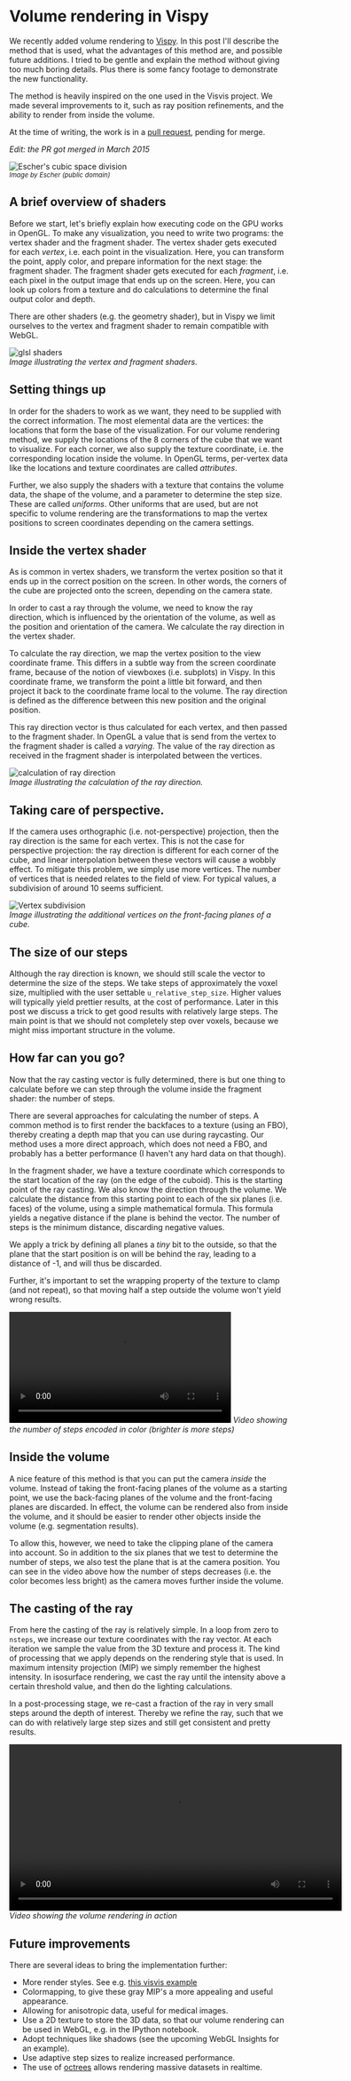 # Volume rendering in Vispy

<!-- DATE: 2015-01-28 -->
<!-- TAGS: viz, python, gpu -->
<!-- AUTHOR: Almar -->

We recently added volume rendering to [Vispy](http://vispy.org). In
this post I'll describe the method that is used, what the advantages
of this method are, and possible future additions. I tried to be gentle
and explain the method without giving too much boring details. Plus
there is some fancy footage to demonstrate the new functionality.


<!-- END_SUMMARY -->

The method is heavily inspired on the one
used in the Visvis project. We made several improvements to it, such
as ray position refinements, and the ability to render from inside the
volume.

At the time of writing, the work is in a
[pull request](https://github.com/vispy/vispy/pull/612), pending for merge.

*Edit: the PR got merged in March 2015*


![Escher's cubic space division](images/escher_cubic_space.jpg)
<br /><small><i>
Image by Escher (public domain)
</i></small>


## A brief overview of shaders

Before we start, let's briefly explain how executing code on the GPU works
in OpenGL. To make any visualization, you need to write
two programs: the vertex shader and the fragment shader. The vertex
shader gets executed for each *vertex*, i.e. each point in the
visualization. Here, you can transform the point, apply color, and
prepare information for the next stage: the fragment shader. The
fragment shader gets executed for each *fragment*, i.e. each pixel in
the output image that ends up on the screen. Here, you can look up
colors from a texture and do calculations to determine the final output
color and depth.

There are other shaders (e.g. the geometry shader), but in Vispy we
limit ourselves to the vertex and fragment shader to remain compatible
with WebGL.

![glsl shaders](https://docs.google.com/drawings/d/1PVLVbCLYa6Q8K9SeFOIoFCHv5FZnMJ3dj5htKwleV_I/pub?w=600)
<br /><i> Image illustrating the vertex and fragment shaders. </i>

## Setting things up

In order for the shaders to work as we want, they need to be supplied
with the correct information. The most elemental data are the
vertices: the locations that form the base of the visualization. For
our volume rendering method, we supply the locations of
the 8 corners of the cube that we want to visualize. For each corner,
we also supply the texture coordinate, i.e. the corresponding location inside
the volume. In OpenGL terms, per-vertex data like the locations and
texture coordinates are called *attributes*.

Further, we also supply the shaders with a texture that contains the
volume data, the shape of the volume, and a parameter to determine the
step size. These are called *uniforms*. Other uniforms that are used,
but are not specific to volume rendering are the transformations to map
the vertex positions to screen coordinates depending on the camera
settings.


## Inside the vertex shader

As is common in vertex shaders, we transform the vertex position so
that it ends up in the correct position on the screen. In other words,
the corners of the cube are projected onto the screen, depending on
the camera state.

In order to cast a ray through the volume, we need to know the ray
direction, which is influenced by the orientation of the volume, as well
as the position and orientation of the camera. We calculate the ray
direction in the vertex shader.

To calculate the ray direction, we map the vertex position to the view
coordinate frame. This differs in a subtle way from the screen
coordinate frame, because of the notion of viewboxes (i.e. subplots)
in Vispy. In this coordinate frame, we transform the point a little bit
forward, and then project it back to the coordinate frame local to the
volume. The ray direction is defined as the difference between this
new position and the original position.

This ray direction vector is thus calculated for each vertex, and then passed
to the fragment shader. In OpenGL a value that is send from the vertex
to the fragment shader is called a *varying*. The value of the ray
direction as received in the fragment shader is interpolated between
the vertices.

![calculation of ray direction](https://docs.google.com/drawings/d/1_Y2fu3uwlPcz4gq9eW3XqPGvQDr3Hp727jkBNq0GfW8/pub?w=400)
<br /><i> Image illustrating the calculation of the ray direction. </i>

## Taking care of perspective.

If the camera uses orthographic (i.e. not-perspective) projection, then
the ray direction is the same for each vertex. This is not the case for
perspective projection: the ray direction is different for each corner of
the cube, and linear interpolation between these vectors will cause a
wobbly effect. To mitigate this problem, we simply use more vertices.
The number of vertices that is needed relates to the field of view. For
typical values, a subdivision of around 10 seems sufficient.

![Vertex subdivision](https://docs.google.com/drawings/d/1hPVFFdugrRo9dCta1Obb548ovUJTclgdfIZlTig4qrc/pub?w=200)
<br /><i> Image illustrating the additional vertices on the front-facing planes of a cube. </i>


## The size of our steps

Although the ray direction is known, we should still scale the vector
to determine the size of the steps. We take steps of approximately the
voxel size, multiplied with the user settable ``u_relative_step_size``.
Higher values will typically yield prettier results, at the cost of
performance. Later in this post we discuss a trick to get good
results with relatively large steps. The main point is that we should
not completely step over voxels, because we might miss important
structure in the volume.


## How far can you go?

Now that the ray casting vector is fully determined, there is but one
thing to calculate before we can step through the volume inside the
fragment shader: the number of steps.

There are several approaches for calculating the number of steps. A
common method is to first render the backfaces to a texture (using an
FBO), thereby creating a depth map that you can use during raycasting.
Our method uses a more direct approach, which does not need a FBO, and
probably has a better performance (I haven't any hard data on that though).

In the fragment shader, we have a texture coordinate which corresponds
to the start location of the ray (on the edge of the cuboid). This is
the starting point of the ray casting. We also know the direction
through the volume. We calculate the distance from this starting point
to each of the six planes (i.e. faces) of the volume, using a simple
mathematical formula. This formula yields a negative distance if the
plane is behind the vector. The number of steps is the minimum distance,
discarding negative values.

We apply a trick by defining all planes a *tiny* bit to the
outside, so that the plane that the start position is on will be
behind the ray, leading to a distance of -1, and will thus be discarded.

Further, it's important to set the wrapping property of the texture to
clamp (and not repeat), so that moving half a step outside the volume
won't yield wrong results.

<video width="400" controls>
  <source src="https://almarklein.org/images/vispy_volume_nsteps.mp4" type="video/mp4">
  Your browser does not support HTML5 video.
</video>
<i>Video showing the number of steps encoded in color (brighter is more steps)</i>


## Inside the volume

A nice feature of this method is that you can put the camera *inside* the
volume. Instead of taking the front-facing planes of the volume as a
starting point, we use the back-facing planes of the volume and the
front-facing planes are discarded. In effect, the volume can be rendered
also from inside the volume, and it should be easier to render other
objects inside the volume (e.g. segmentation results).

To allow this, however, we need to take the clipping plane of the camera
into account. So in addition to the six planes that we test to determine
the number of steps, we also test the plane that is at the camera
position. You can see in the video above how the number of steps
decreases (i.e. the color becomes less bright) as the camera moves
further inside the volume.


## The casting of the ray

From here the casting of the ray is relatively simple. In a loop from zero
to ``nsteps``, we increase our texture coordinates with the ray vector.
At each iteration we sample the value from the 3D texture and process
it. The kind of processing that we apply depends on the rendering style that
is used. In maximum intensity projection (MIP) we simply remember the highest
intensity. In isosurface rendering, we cast the ray until the intensity
above a certain threshold value, and then do the lighting calculations.

In a post-processing stage, we re-cast a fraction of the ray in very small
steps around the depth of interest. Thereby we refine the ray, such
that we can do with relatively large step sizes and still get consistent
and pretty results.

<video width="600" controls>
  <source src="https://almarklein.org/images/vispy_volume_grid.mp4" type="video/mp4">
  Your browser does not support HTML5 video.
</video>
<i>Video showing the volume rendering in action </i>


## Future improvements

There are several ideas to bring the implementation further:

* More render styles. See e.g. [this visvis example](https://code.google.com/p/visvis/wiki/example_volumeRenderStyles)
* Colormapping, to give these gray MIP's a more appealing and useful appearance.
* Allowing for anisotropic data, useful for medical images.
* Use a 2D texture to store the 3D data, so that our volume rendering can be used in WebGL, e.g. in the IPython notebook.
* Adopt techniques like shadows (see the upcoming WebGL Insights for an example).
* Use adaptive step sizes to realize increased performance.
* The use of [octrees](http://graphics.cs.kuleuven.be/publications/BLD14OCCSVO/) allows rendering massive datasets in realtime.
